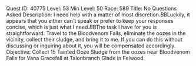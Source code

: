 Quest ID: 40775
Level: 53
Min Level: 50
Race: 589
Title: No Questions Asked
Description: I need help with a matter of most discretion.$B$BLuckily, it appears that you either can't speak or prefer to keep your responses concise, which is just what I need.$B$BThe task I have for you is straightforward. Travel to the Bloodvenom Falls, eliminate the oozes in the vicinity, collect their sludge, and bring it to me. If you can do this without discussing or inquiring about it, you will be compensated accordingly.
Objective: Collect 15 Tainted Ooze Sludge from the oozes near Bloodvenom Falls for Vana Gracefall at Talonbranch Glade in Felwood.
